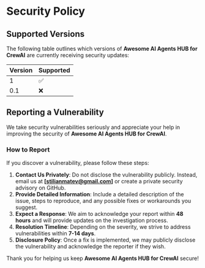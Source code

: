 # Security Policy

## Supported Versions

The following table outlines which versions of **Awesome AI Agents HUB for CrewAI** are currently receiving security updates:

| Version | Supported          |
| ------- | ------------------ |
| 1       | :white_check_mark: |
| 0.1     | :x:                |

## Reporting a Vulnerability

We take security vulnerabilities seriously and appreciate your help in improving the security of **Awesome AI Agents HUB for CrewAI**.

### How to Report
If you discover a vulnerability, please follow these steps:

1. **Contact Us Privately**: Do not disclose the vulnerability publicly. Instead, email us at **[stilianmatev@gmail.com]** or create a private security advisory on GitHub.
2. **Provide Detailed Information**: Include a detailed description of the issue, steps to reproduce, and any possible fixes or workarounds you suggest.
3. **Expect a Response**: We aim to acknowledge your report within **48 hours** and will provide updates on the investigation process.
4. **Resolution Timeline**: Depending on the severity, we strive to address vulnerabilities within **7-14 days**.
5. **Disclosure Policy**: Once a fix is implemented, we may publicly disclose the vulnerability and acknowledge the reporter if they wish.

Thank you for helping us keep **Awesome AI Agents HUB for CrewAI** secure!

